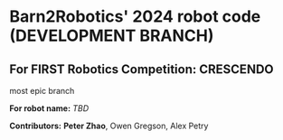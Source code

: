# Barn2Robotics' 2024 robot code (DEVELOPMENT BRANCH)

## For FIRST Robotics Competition: CRESCENDO

most epic branch

**For robot name:** *TBD*

**Contributors:** **Peter Zhao**, Owen Gregson, Alex Petry
